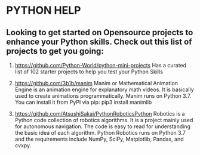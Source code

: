# PYTHON HELP<br>
## Looking to get started on Opensource projects to enhance your Python skills. Check out this list of projects to get you going:
1. https://github.com/Python-World/python-mini-projects Has a curated list of 102 starter projects to help you test your Python Skills 

2. https://github.com/3b1b/manim Manim or Mathematical Animation Engine is an animation engine for explanatory math videos. It is basically used to create animations programmatically. Manim runs on Python 3.7. 
You can install it from PyPI via pip: pip3 install manimlib

3. https://github.com/AtsushiSakai/PythonRoboticsPython Robotics is a Python code collection of robotics algorithms. It is a project mainly used for autonomous navigation. The code is easy to read for understanding the basic idea of each algorithm. Python Robotics runs on Python 3.7 and the requirements include NumPy, SciPy, Matplotlib, Pandas, and cvxpy. </ol>
